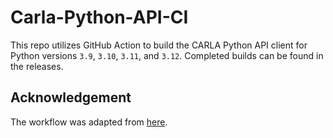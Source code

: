 # Carla-Python-API-CI

This repo utilizes GitHub Action to build the CARLA Python API client for Python versions `3.9`, `3.10`, `3.11`, and `3.12`. Completed builds can be found in the releases.

## Acknowledgement

The workflow was adapted from [here](https://github.com/gezp/carla_ros/blob/carla-python-api/.github/workflows/carla_python_api_ci.yml).
